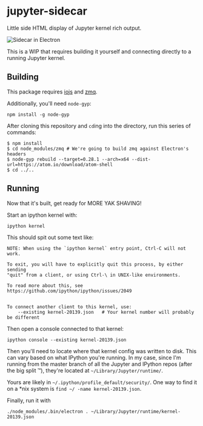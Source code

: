 # jupyter-sidecar

Little side HTML display of Jupyter kernel rich output.

![Sidecar in Electron](https://files.gitter.im/jupyter/notebook/ivzi/sidecar.gif)

This is a WIP that requires building it yourself and connecting directly to a running Jupyter kernel.

## Building

This package requires [iojs](https://iojs.org/en/index.html) and [zmq](http://zeromq.org/intro:get-the-software).

Additionally, you'll need `node-gyp`:

```
npm install -g node-gyp
```

After cloning this repository and `cd`ing into the directory, run this series of commands:

```
$ npm install
$ cd node_modules/zmq # We're going to build zmq against Electron's headers
$ node-gyp rebuild --target=0.28.1 --arch=x64 --dist-url=https://atom.io/download/atom-shell
$ cd ../..
```

## Running

Now that it's built, get ready for MORE YAK SHAVING!

Start an ipython kernel with:

```
ipython kernel
```

This should spit out some text like:

```
NOTE: When using the `ipython kernel` entry point, Ctrl-C will not work.

To exit, you will have to explicitly quit this process, by either sending
"quit" from a client, or using Ctrl-\ in UNIX-like environments.

To read more about this, see https://github.com/ipython/ipython/issues/2049


To connect another client to this kernel, use:
    --existing kernel-20139.json   # Your kernel number will probably be different
```

Then open a console connected to that kernel:

```
ipython console --existing kernel-20139.json
```

Then you'll need to locate where that kernel config was written to disk. This can vary based on what IPython you're running. In my case, since I'm running from the master branch of all the Jupyter and IPython repos (after the big split :tm:), they're located at `~/Library/Jupyter/runtime/`.

Yours are likely in `~/.ipython/profile_default/security/`. One way to find it on a *nix system is `find ~/ -name kernel-20139.json`.

Finally, run it with
```
./node_modules/.bin/electron . ~/Library/Jupyter/runtime/kernel-20139.json
```
